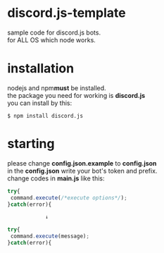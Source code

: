 # discord.js-template
sample code for discord.js bots.  
for ALL OS which node works.
# installation
nodejs and npm**must** be installed.  
the package you need for working is **discord.js**  
you can install by this:
```
$ npm install discord.js
```
# starting
please change **config.json.example** to **config.json**  
in the **config.json** write your bot's token and prefix.  
change codes in **main.js** like this:
```js
try{
 command.execute(/*execute options*/);
}catch(error){

            ↓

try{
 command.execute(message);
}catch(error){
```
